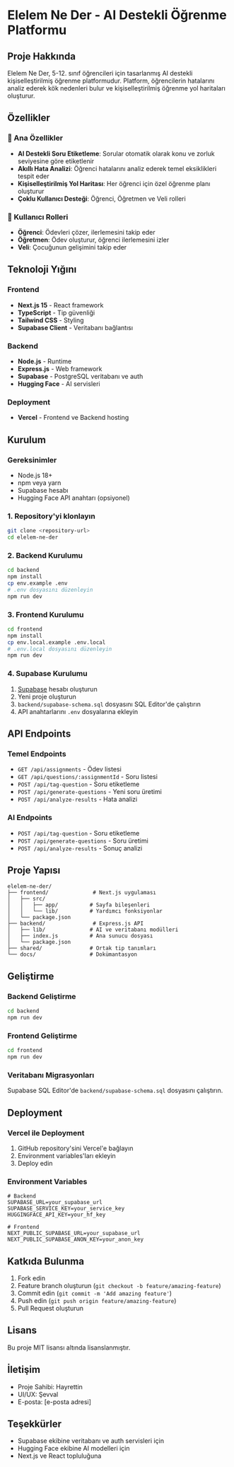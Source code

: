 # Elelem Ne Der - AI Destekli Öğrenme Platformu

## Proje Hakkında

Elelem Ne Der, 5-12. sınıf öğrencileri için tasarlanmış AI destekli kişiselleştirilmiş öğrenme platformudur. Platform, öğrencilerin hatalarını analiz ederek kök nedenleri bulur ve kişiselleştirilmiş öğrenme yol haritaları oluşturur.

## Özellikler

### 🎯 Ana Özellikler
- **AI Destekli Soru Etiketleme**: Sorular otomatik olarak konu ve zorluk seviyesine göre etiketlenir
- **Akıllı Hata Analizi**: Öğrenci hatalarını analiz ederek temel eksiklikleri tespit eder
- **Kişiselleştirilmiş Yol Haritası**: Her öğrenci için özel öğrenme planı oluşturur
- **Çoklu Kullanıcı Desteği**: Öğrenci, Öğretmen ve Veli rolleri

### 👥 Kullanıcı Rolleri
- **Öğrenci**: Ödevleri çözer, ilerlemesini takip eder
- **Öğretmen**: Ödev oluşturur, öğrenci ilerlemesini izler
- **Veli**: Çocuğunun gelişimini takip eder

## Teknoloji Yığını

### Frontend
- **Next.js 15** - React framework
- **TypeScript** - Tip güvenliği
- **Tailwind CSS** - Styling
- **Supabase Client** - Veritabanı bağlantısı

### Backend
- **Node.js** - Runtime
- **Express.js** - Web framework
- **Supabase** - PostgreSQL veritabanı ve auth
- **Hugging Face** - AI servisleri

### Deployment
- **Vercel** - Frontend ve Backend hosting

## Kurulum

### Gereksinimler
- Node.js 18+
- npm veya yarn
- Supabase hesabı
- Hugging Face API anahtarı (opsiyonel)

### 1. Repository'yi klonlayın
```bash
git clone <repository-url>
cd elelem-ne-der
```

### 2. Backend Kurulumu
```bash
cd backend
npm install
cp env.example .env
# .env dosyasını düzenleyin
npm run dev
```

### 3. Frontend Kurulumu
```bash
cd frontend
npm install
cp env.local.example .env.local
# .env.local dosyasını düzenleyin
npm run dev
```

### 4. Supabase Kurulumu
1. [Supabase](https://supabase.com) hesabı oluşturun
2. Yeni proje oluşturun
3. `backend/supabase-schema.sql` dosyasını SQL Editor'de çalıştırın
4. API anahtarlarını `.env` dosyalarına ekleyin

## API Endpoints

### Temel Endpoints
- `GET /api/assignments` - Ödev listesi
- `GET /api/questions/:assignmentId` - Soru listesi
- `POST /api/tag-question` - Soru etiketleme
- `POST /api/generate-questions` - Yeni soru üretimi
- `POST /api/analyze-results` - Hata analizi

### AI Endpoints
- `POST /api/tag-question` - Soru etiketleme
- `POST /api/generate-questions` - Soru üretimi
- `POST /api/analyze-results` - Sonuç analizi

## Proje Yapısı

```
elelem-ne-der/
├── frontend/              # Next.js uygulaması
│   ├── src/
│   │   ├── app/          # Sayfa bileşenleri
│   │   └── lib/          # Yardımcı fonksiyonlar
│   └── package.json
├── backend/               # Express.js API
│   ├── lib/              # AI ve veritabanı modülleri
│   ├── index.js          # Ana sunucu dosyası
│   └── package.json
├── shared/               # Ortak tip tanımları
└── docs/                 # Dokümantasyon
```

## Geliştirme

### Backend Geliştirme
```bash
cd backend
npm run dev
```

### Frontend Geliştirme
```bash
cd frontend
npm run dev
```

### Veritabanı Migrasyonları
Supabase SQL Editor'de `backend/supabase-schema.sql` dosyasını çalıştırın.

## Deployment

### Vercel ile Deployment
1. GitHub repository'sini Vercel'e bağlayın
2. Environment variables'ları ekleyin
3. Deploy edin

### Environment Variables
```env
# Backend
SUPABASE_URL=your_supabase_url
SUPABASE_SERVICE_KEY=your_service_key
HUGGINGFACE_API_KEY=your_hf_key

# Frontend
NEXT_PUBLIC_SUPABASE_URL=your_supabase_url
NEXT_PUBLIC_SUPABASE_ANON_KEY=your_anon_key
```

## Katkıda Bulunma

1. Fork edin
2. Feature branch oluşturun (`git checkout -b feature/amazing-feature`)
3. Commit edin (`git commit -m 'Add amazing feature'`)
4. Push edin (`git push origin feature/amazing-feature`)
5. Pull Request oluşturun

## Lisans

Bu proje MIT lisansı altında lisanslanmıştır.

## İletişim

- Proje Sahibi: Hayrettin
- UI/UX: Şevval
- E-posta: [e-posta adresi]

## Teşekkürler

- Supabase ekibine veritabanı ve auth servisleri için
- Hugging Face ekibine AI modelleri için
- Next.js ve React topluluğuna
